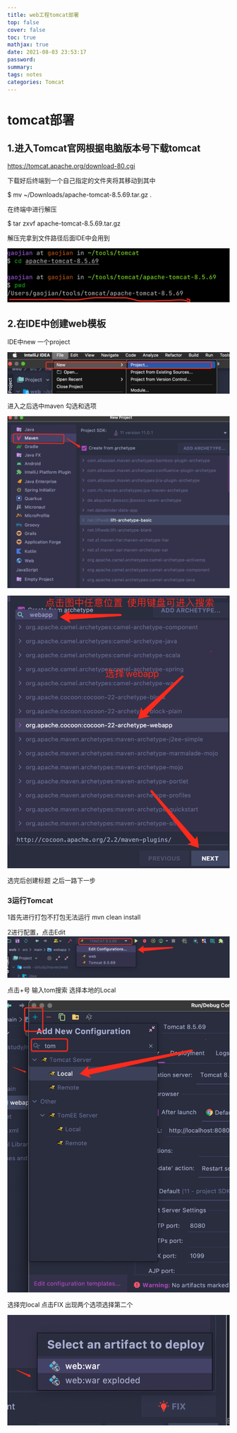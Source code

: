 ```yaml
---
title: web工程tomcat部署
top: false
cover: false
toc: true
mathjax: true
date: 2021-08-03 23:53:17
password:
summary:
tags: notes
categories: Tomcat
---
```


# tomcat部署

## 1.进入Tomcat官网根据电脑版本号下载tomcat

https://tomcat.apache.org/download-80.cgi



下载好后终端到一个自己指定的文件夹将其移动到其中

$ mv ~/Downloads/apache-tomcat-8.5.69.tar.gz .   

在终端中进行解压

$ tar zxvf apache-tomcat-8.5.69.tar.gz

解压完拿到文件路径后面IDE中会用到

![image-2](image-2.png)

## 2.在IDE中创建web模板

IDE中new 一个project

![image-3](image-3.png)

进入之后选中maven 勾选和选项

![image-4](image-4.png)

![image-5](image-5.png)

选完后创建标题 之后一路下一步

### 3运行Tomcat

1首先进行打包不打包无法运行 mvn clean install 

2进行配置，点击Edit![image-6](image-6.png)

点击+号 输入tom搜索 选择本地的Local

![image-7](image-7.png)

选择完local 点击FIX 出现两个选项选择第二个

![image-9](image-9.png)
